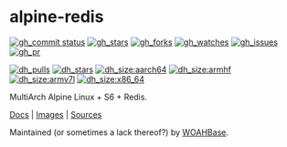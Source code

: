 # alpine-redis

[![gh_commit status][201]][151]
[![gh_stars][202]][152]
[![gh_forks][203]][153]
[![gh_watches][204]][154]
[![gh_issues][211]][161]
[![gh_pr][212]][162]

[![dh_pulls][205]][155]
[![dh_stars][206]][156]
[![dh_size:aarch64][208]][158]
[![dh_size:armhf][210]][160]
[![dh_size:armv7l][209]][159]
[![dh_size:x86_64][207]][157]

MultiArch Alpine Linux + S6 + Redis.

[Docs][112] | [Images][155] | [Sources][151]

Maintained (or sometimes a lack thereof?) by [WOAHBase][110].

[110]: https://woahbase.online/
[112]: https://woahbase.online/images/alpine-redis/

[151]: https://github.com/woahbase/alpine-redis
[152]: https://github.com/woahbase/alpine-redis/stargazers
[153]: https://github.com/woahbase/alpine-redis/network/members
[154]: https://github.com/woahbase/alpine-redis/watchers
[155]: https://hub.docker.com/r/woahbase/alpine-redis
[156]: https://hub.docker.com/r/woahbase/alpine-redis
[157]: https://hub.docker.com/r/woahbase/alpine-redis/tags?name=x86_64&ordering=last_updated
[158]: https://hub.docker.com/r/woahbase/alpine-redis/tags?name=aarch64&ordering=last_updated
[159]: https://hub.docker.com/r/woahbase/alpine-redis/tags?name=armv7l&ordering=last_updated
[160]: https://hub.docker.com/r/woahbase/alpine-redis/tags?name=armhf&ordering=last_updated
[161]: https://github.com/woahbase/alpine-redis/issues
[162]: https://github.com/woahbase/alpine-redis/pulls

[201]: https://img.shields.io/github/last-commit/woahbase/alpine-redis?color=brightgreen&style=flat-square&logo=github
[202]: https://img.shields.io/github/stars/woahbase/alpine-redis?color=brightgreen&style=flat-square&logo=github
[203]: https://img.shields.io/github/forks/woahbase/alpine-redis?color=brightgreen&style=flat-square&logo=github
[204]: https://img.shields.io/github/watchers/woahbase/alpine-redis?color=brightgreen&style=flat-square&logo=github
[205]: https://img.shields.io/docker/pulls/woahbase/alpine-redis?color=brightgreen&style=flat-square&logo=docker&label=pulls
[206]: https://img.shields.io/docker/stars/woahbase/alpine-redis?color=brightgreen&style=flat-square&logo=docker&label=stars
[207]: https://img.shields.io/docker/image-size/woahbase/alpine-redis/x86_64?label=x86_64&color=brightgreen&style=flat-square&logo=docker
[208]: https://img.shields.io/docker/image-size/woahbase/alpine-redis/aarch64?label=aarch64&color=brightgreen&style=flat-square&logo=docker
[209]: https://img.shields.io/docker/image-size/woahbase/alpine-redis/armv7l?label=armv7l&color=brightgreen&style=flat-square&logo=docker
[210]: https://img.shields.io/docker/image-size/woahbase/alpine-redis/armhf?label=armhf&color=brightgreen&style=flat-square&logo=docker
[211]: https://img.shields.io/github/issues/woahbase/alpine-redis?color=brightgreen&style=flat-square&logo=github
[212]: https://img.shields.io/github/issues-pr/woahbase/alpine-redis?color=brightgreen&style=flat-square&logo=github
